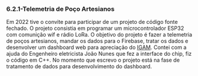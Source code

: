 ### 6.2.1-Telemetria de Poço Artesianos

Em 2022 tive o convite para participar de um projeto de código fonte fechado. O projeto consistia em programar um microcontrolador ESP32 com comunição wif e rádio LoRa.
O objetivo do projeto é fazer a telemetria de poços artesianos, mandar os dados para o Firebase, tratar os dados e desenvolver um dashboard web para apreciação do [IGAM](http://www.igam.mg.gov.br/). Contei com a ajuda do Engenheiro eletricista João Nunes que fez a interface do chip, fiz o código em C++.
No momento que escrevo o projeto está na fase de tratamento de dados para desenvolvimento do dashboard.

